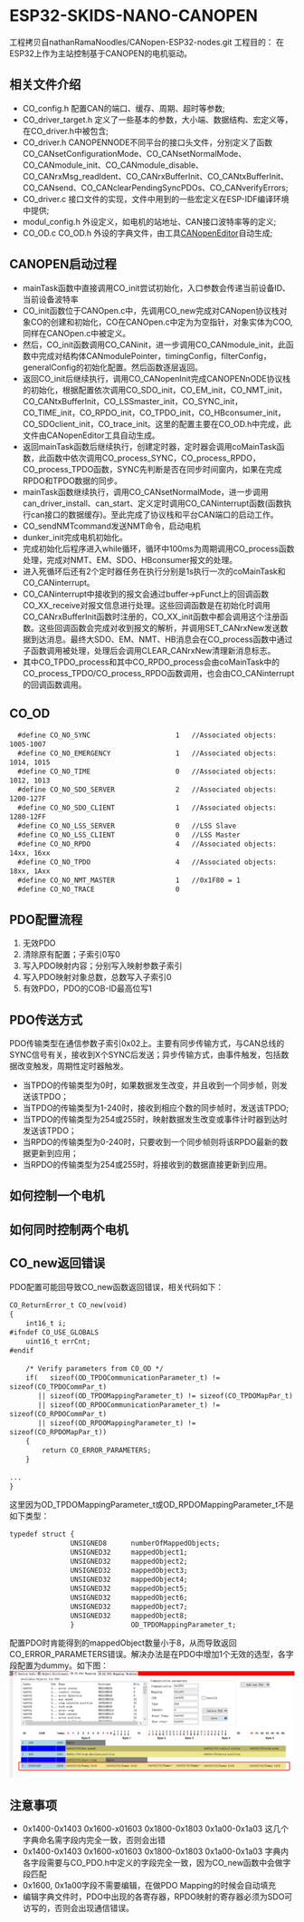 # ESP32-SKIDS-NANO-CANOPEN

工程拷贝自nathanRamaNoodles/CANopen-ESP32-nodes.git
工程目的：
在ESP32上作为主站控制基于CANOPEN的电机驱动。

## 相关文件介绍

* CO_config.h 配置CAN的端口、缓存、周期、超时等参数;
* CO_driver_target.h 定义了一些基本的参数，大小端、数据结构、宏定义等，在CO_driver.h中被包含;
* CO_driver.h CANOPENNODE不同平台的接口头文件，分别定义了函数CO_CANsetConfigurationMode、CO_CANsetNormalMode、CO_CANmodule_init、CO_CANmodule_disable、CO_CANrxMsg_readIdent、CO_CANrxBufferInit、CO_CANtxBufferInit、CO_CANsend、CO_CANclearPendingSyncPDOs、CO_CANverifyErrors;
* CO_driver.c 接口文件的实现，文件中用到的一些宏定义在ESP-IDF编译环境中提供;
* modul_config.h 外设定义，如电机的站地址、CAN接口波特率等的定义;
* CO_OD.c CO_OD.h 外设的字典文件，由工具[CANopenEditor](https://github.com/CANopenNode/CANopenEditor)自动生成;

## CANOPEN启动过程

* mainTask函数中直接调用CO_init尝试初始化，入口参数会传递当前设备ID、当前设备波特率
* CO_init函数位于CANOpen.c中，先调用CO_new完成对CANopen协议栈对象CO的创建和初始化，CO在CANOpen.c中定为为空指针，对象实体为COO,同样在CANOpen.c中被定义。
* 然后，CO_init函数调用CO_CANinit，进一步调用CO_CANmodule_init，此函数中完成对结构体CANmodulePointer，timingConfig，filterConfig，generalConfig的初始化配置。然后函数逐层返回。
* 返回CO_init后继续执行，调用CO_CANopenInit完成CANOPENnODE协议栈的初始化，根据配置依次调用CO_SDO_init，CO_EM_init，CO_NMT_init，CO_CANtxBufferInit，CO_LSSmaster_init，CO_SYNC_init，CO_TIME_init，CO_RPDO_init，CO_TPDO_init，CO_HBconsumer_init，CO_SDOclient_init，CO_trace_init。这里的配置主要在CO_OD.h中完成，此文件由CANopenEditor工具自动生成。
* 返回mainTask函数后继续执行，创建定时器，定时器会调用coMainTask函数，此函数中依次调用CO_process_SYNC，CO_process_RPDO，CO_process_TPDO函数，SYNC先判断是否在同步时间窗内，如果在完成RPDO和TPDO数据的同步。
* mainTask函数继续执行，调用CO_CANsetNormalMode，进一步调用can_driver_install、can_start、定义定时调用CO_CANinterrupt函数(函数执行can接口的数据缓存)。至此完成了协议栈和平台CAN端口的启动工作。
* CO_sendNMTcommand发送NMT命令，启动电机
* dunker_init完成电机初始化。
* 完成初始化后程序进入while循环，循环中100ms为周期调用CO_process函数处理，完成对NMT、EM、SDO、HBconsumer报文的处理。
* 进入死循环后还有2个定时器任务在执行分别是1s执行一次的coMainTask和CO_CANinterrupt。
* CO_CANinterrupt中接收到的报文会通过buffer->pFunct上的回调函数CO_XX_receive对报文信息进行处理。这些回调函数是在初始化时调用CO_CANrxBufferInit函数时注册的，CO_XX_init函数中都会调用这个注册函数。这些回调函数会完成对收到报文的解析，并调用SET_CANrxNew发送数据到达消息。最终大SDO、EM、NMT、HB消息会在CO_process函数中通过子函数调用被处理，处理后会调用CLEAR_CANrxNew清理新消息标志。
* 其中CO_TPDO_process和其中CO_RPDO_process会由coMainTask中的CO_process_TPDO/CO_process_RPDO函数调用，也会由CO_CANinterrupt的回调函数调用。


## CO_OD
```
  #define CO_NO_SYNC                     1   //Associated objects: 1005-1007
  #define CO_NO_EMERGENCY                1   //Associated objects: 1014, 1015
  #define CO_NO_TIME                     0   //Associated objects: 1012, 1013
  #define CO_NO_SDO_SERVER               2   //Associated objects: 1200-127F
  #define CO_NO_SDO_CLIENT               1   //Associated objects: 1280-12FF
  #define CO_NO_LSS_SERVER               0   //LSS Slave
  #define CO_NO_LSS_CLIENT               0   //LSS Master
  #define CO_NO_RPDO                     4   //Associated objects: 14xx, 16xx
  #define CO_NO_TPDO                     4   //Associated objects: 18xx, 1Axx
  #define CO_NO_NMT_MASTER               1   //0x1F80 = 1
  #define CO_NO_TRACE                    0
```

## PDO配置流程
1. 无效PDO
2. 清除原有配置；子索引0写0
3. 写入PDO映射内容；分别写入映射参数子索引
4. 写入PDO映射对象总数，总数写入子索引0
5. 有效PDO，PDO的COB-ID最高位写1

## PDO传送方式
PDO传输类型在通信参数子索引0x02上。主要有同步传输方式，与CAN总线的SYNC信号有关，接收到X个SYNC后发送；异步传输方式，由事件触发，包括数据改变触发，周期性定时器触发。
* 当TPDO的传输类型为0时，如果数据发生改变，并且收到一个同步帧，则发送该TPDO；
* 当TPDO的传输类型为1-240时，接收到相应个数的同步帧时，发送该TPDO;
* 当TPDO的传输类型为254或255时，映射数据发生改变或事件计时器到达时发送该TPDO；
* 当RPDO的传输类型为0-240时，只要收到一个同步帧则将该RPDO最新的数据更新到应用；
* 当RPDO的传输类型为254或255时，将接收到的数据直接更新到应用。

## 如何控制一个电机


## 如何同时控制两个电机

## CO_new返回错误
PDO配置可能回导致CO_new函数返回错误，相关代码如下：
```
CO_ReturnError_t CO_new(void)
{
    int16_t i;
#ifndef CO_USE_GLOBALS
    uint16_t errCnt;
#endif

    /* Verify parameters from CO_OD */
    if(   sizeof(OD_TPDOCommunicationParameter_t) != sizeof(CO_TPDOCommPar_t)
       || sizeof(OD_TPDOMappingParameter_t) != sizeof(CO_TPDOMapPar_t)
       || sizeof(OD_RPDOCommunicationParameter_t) != sizeof(CO_RPDOCommPar_t)
       || sizeof(OD_RPDOMappingParameter_t) != sizeof(CO_RPDOMapPar_t))
    {
        return CO_ERROR_PARAMETERS;
    }

...
}
```
这里因为OD_TPDOMappingParameter_t或OD_RPDOMappingParameter_t不是如下类型：
```
typedef struct {
               UNSIGNED8      numberOfMappedObjects;
               UNSIGNED32     mappedObject1;
               UNSIGNED32     mappedObject2;
               UNSIGNED32     mappedObject3;
               UNSIGNED32     mappedObject4;
               UNSIGNED32     mappedObject5;
               UNSIGNED32     mappedObject6;
               UNSIGNED32     mappedObject7;
               UNSIGNED32     mappedObject8;
               }              OD_TPDOMappingParameter_t;
```
配置PDO时肯能得到的mappedObject数量小于8，从而导致返回CO_ERROR_PARAMETERS错误。解决办法是在PDO中增加1个无效的选型，各字段配置为dummy。如下图：
![](./pictures/01.png)

## 注意事项
* 0x1400-0x1403 0x1600-x01603 0x1800-0x1803 0x1a00-0x1a03 这几个字典命名需字段内完全一致，否则会出错
* 0x1400-0x1403 0x1600-x01603 0x1800-0x1803 0x1a00-0x1a03 字典内各字段需要与CO_PDO.h中定义的字段完全一致，因为CO_new函数中会做字段匹配
* 0x1600, 0x1a00字段不需要编辑，在做PDO Mapping的时候会自动填充
* 编辑字典文件时，PDO中出现的各寄存器，RPDO映射的寄存器必须为SDO可访写的，否则会出现通信错误。
